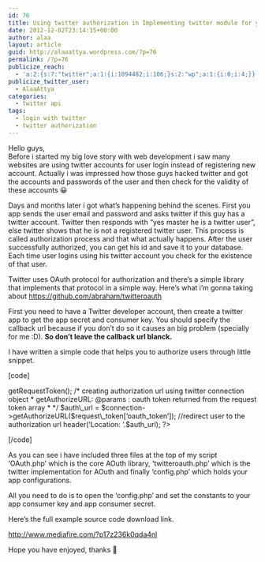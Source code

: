 ```yaml
---
id: 76
title: Using twitter authorization in Implementing twitter module for your website
date: 2012-12-02T23:14:15+00:00
author: alaa
layout: article
guid: http://alaaattya.wordpress.com/?p=76
permalink: /?p=76
publicize_reach:
  - 'a:2:{s:7:"twitter";a:1:{i:1094482;i:106;}s:2:"wp";a:1:{i:0;i:4;}}'
publicize_twitter_user:
  - AlaaAttya
categories:
  - twitter api
tags:
  - login with twitter
  - twitter authorization
---
```

Hello guys,  
Before i started my big love story with web development i saw many websites are using twitter accounts for user login instead of registering new account. Actually i was impressed how those guys hacked twitter and got the accounts and passwords of the user and then check for the validity of these accounts 😀

Days and months later i got what&#8217;s happening behind the scenes. First you app sends the user email and password and asks twitter if this guy has a twitter account. Twitter then responds with &#8220;yes master he is a twitter user&#8221;, else twitter shows that he is not a registered twitter user. This process is called authorization process and that what actually happens. After the user successfully authorized, you can get his id and save it to your database. Each time user logins using his twitter account you check for the existence of that user.

Twitter uses OAuth protocol for authorization and there&#8217;s a simple library that implements that protocol in a simple way. Here&#8217;s what i&#8217;m gonna taking about https://github.com/abraham/twitteroauth

First you need to have a Twitter developer account, then create a twitter app to get the app secret and consumer key. You should specify the callback url because if you don&#8217;t do so it causes an big problem (specially for me :D). **So don&#8217;t leave the callback url blanck.**

I have written a simple code that helps you to authorize users through little snippet.

[code]  
<?php

include &#8216;twitter_lib/OAuth.php&#8217;;  
include &#8216;twitter_lib/twitteroauth.php&#8217;;  
include &#8216;twitter_lib/config.php&#8217;;

/* creating twitter object  
* TwitterOAuth: @params : CONSUMER\_KEY, CONSUMER\_SECRET  
*  
*/  
$connection = new TwitterOAuth(CONSUMER\_KEY, CONSUMER\_SECRET);

/* retrieving request tokens  
* getRequestToken: @params : none  
* @return : request token array contains &#8216;oauth_token&#8217;  
* &#8216;oauth\_token\_secret&#8217;  
* &#8216;oauth\_callback\_confirmed&#8217;  
*  
*/  
$request_token = $connection->getRequestToken();

/* creating authorization url using twitter connection object  
* getAuthorizeURL: @params : oauth token returned from the request token array  
*  
*/  
$auth\_url = $connection->getAuthorizeURL($request\_token[&#8216;oauth_token&#8217;]);

//redirect user to the authorization url  
header(&#8216;Location: &#8216;.$auth_url);

?>

[/code]

As you can see i have included three files at the top of my script &#8216;OAuth.php&#8217; which is the core AOuth library, &#8216;twitteroauth.php&#8217; which is the twitter implementation for AOuth and finally &#8216;config.php&#8217; which holds your app configurations.

All you need to do is to open the &#8216;config.php&#8217; and set the constants to your app consumer key and app consumer secret.

Here&#8217;s the full example source code download link.

http://www.mediafire.com/?p17z236k0qda4nl

Hope you have enjoyed, thanks 🙂